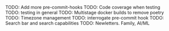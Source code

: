 TODO: Add more pre-commit-hooks
TODO: Code coverage when testing
TODO: testing in general
TODO: Multistage docker builds to remove poetry
TODO: Timezone management
TODO: interrogate pre-commit hook
TODO: Search bar and search capabilities
TODO: Newletters.  Family, AI/ML
